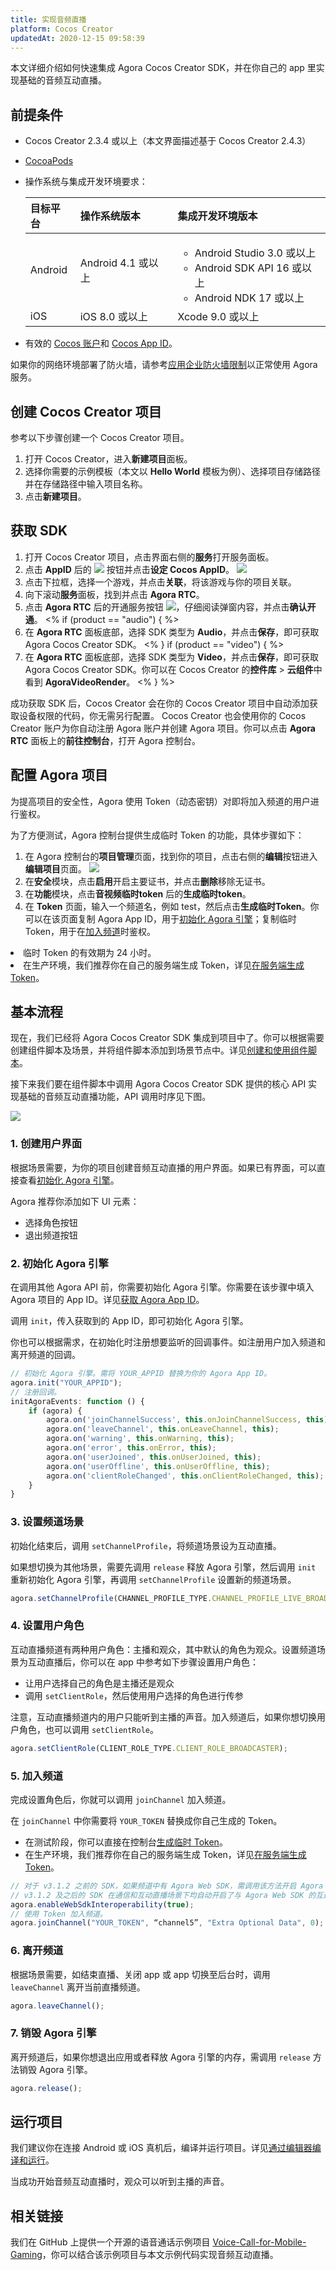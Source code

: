 ```yaml
---
title: 实现音频直播
platform: Cocos Creator
updatedAt: 2020-12-15 09:58:39
---
```

本文详细介绍如何快速集成 Agora Cocos Creator SDK，并在你自己的 app 里实现基础的音频互动直播。

## 前提条件

- Cocos Creator 2.3.4 或以上（本文界面描述基于 Cocos Creator 2.4.3）
- [CocoaPods](https://guides.cocoapods.org/using/getting-started.html#getting-started)
- 操作系统与集成开发环境要求：

  | 目标平台 | 操作系统版本       | 集成开发环境版本                                             |
  | :------- | :----------------- | :----------------------------------------------------------- |
  | Android  | Android 4.1 或以上 | <ul><li>Android Studio 3.0 或以上</li><li>Android SDK API 16 或以上</li><li>Android NDK 17 或以上</li></ul> |
  | iOS      | iOS 8.0 或以上     | Xcode 9.0 或以上                                             |

- 有效的 [Cocos 账户](https://account.cocos.com/)和 [Cocos App ID](https://docs.cocos.com/creator/manual/zh/cocos-service/user-guide.html)。

 <div class="alert note">如果你的网络环境部署了防火墙，请参考<a href="https://docs.agora.io/cn/Agora%20Platform/firewall?platform=Cocos%20Creator">应用企业防火墙限制</a >以正常使用 Agora 服务。</div>

## 创建 Cocos Creator 项目

参考以下步骤创建一个 Cocos Creator 项目。

1. 打开 Cocos Creator，进入**新建项目**面板。
2. 选择你需要的示例模板（本文以 **Hello World** 模板为例）、选择项目存储路径并在存储路径中输入项目名称。
3. 点击**新建项目**。

## 获取 SDK

1. 打开 Cocos Creator 项目，点击界面右侧的**服务**打开服务面板。
2. 点击 **AppID** 后的 ![](https://web-cdn.agora.io/docs-files/1603983326448) 按钮并点击**设定 Cocos AppID**。
 ![](https://web-cdn.agora.io/docs-files/1603984502139)
3. 点击下拉框，选择一个游戏，并点击**关联**，将该游戏与你的项目关联。
4. 向下滚动**服务**面板，找到并点击 **Agora RTC**。
5. 点击 **Agora RTC** 后的开通服务按钮 ![](https://web-cdn.agora.io/docs-files/1603983397604)，仔细阅读弹窗内容，并点击**确认开通**。
<% if (product == "audio") { %>
6. 在 **Agora RTC** 面板底部，选择 SDK 类型为 **Audio**，并点击**保存**，即可获取 Agora Cocos Creator SDK。
<% } if (product == "video") { %>
6. 在 **Agora RTC** 面板底部，选择 SDK 类型为 **Video**，并点击**保存**，即可获取 Agora Cocos Creator SDK。你可以在 Cocos Creator 的**控件库** > **云组件**中看到 **AgoraVideoRender**。
<% } %>

成功获取 SDK 后，Cocos Creator 会在你的 Cocos Creator 项目中自动添加获取设备权限的代码，你无需另行配置。
Cocos Creator 也会使用你的 Cocos Creator 账户为你自动注册 Agora 账户并创建 Agora 项目。你可以点击 **Agora RTC** 面板上的**前往控制台**，打开 Agora 控制台。

## <a name="configure"></a>配置 Agora 项目

为提高项目的安全性，Agora 使用 Token（动态密钥）对即将加入频道的用户进行鉴权。

为了方便测试，Agora 控制台提供生成临时 Token 的功能，具体步骤如下：

1. 在 Agora 控制台的**项目管理**页面，找到你的项目，点击右侧的**编辑**按钮进入**编辑项目**页面。
   ![](https://web-cdn.agora.io/docs-files/1606295923430)
2. 在**安全**模块，点击**启用**开启主要证书，并点击**删除**移除无证书。
3. 在**功能**模块，点击**音视频临时token** 后的**生成临时token**。
4. 在 **Token** 页面，输入一个频道名，例如 test，然后点击**生成临时Token**。你可以在该页面复制 Agora App ID，用于[初始化 Agora 引擎](#initialize)；复制临时 Token，用于在[加入频道](#join)时鉴权。

<div class="alert note"><li>临时 Token 的有效期为 24 小时。<li>在生产环境，我们推荐你在自己的服务端生成 Token，详见<a href="https://docs.agora.io/cn/Interactive%20Broadcast/token_server?platform=Cocos%20Creator">在服务端生成 Token</a >。</div>

## 基本流程

现在，我们已经将 Agora Cocos Creator SDK 集成到项目中了。你可以根据需要创建组件脚本及场景，并将组件脚本添加到场景节点中。详见[创建和使用组件脚本](https://docs.cocos.com/creator/manual/zh/scripting/use-component.html)。

接下来我们要在组件脚本中调用 Agora Cocos Creator SDK 提供的核心 API 实现基础的音频互动直播功能，API 调用时序见下图。

![](https://web-cdn.agora.io/docs-files/1603984592578)

### 1. 创建用户界面

根据场景需要，为你的项目创建音频互动直播的用户界面。如果已有界面，可以直接查看[初始化 Agora 引擎](#initialize)。

Agora 推荐你添加如下 UI 元素：

- 选择角色按钮
- 退出频道按钮

### <a name="initialize"></a>2. 初始化 Agora 引擎

在调用其他 Agora API 前，你需要初始化 Agora 引擎。你需要在该步骤中填入 Agora 项目的 App ID。详见[获取 Agora App ID](https://docs.agora.io/cn/Agora%20Platform/token?platform=All%20Platforms#getappid)。

调用 `init`，传入获取到的 App ID，即可初始化 Agora 引擎。

你也可以根据需求，在初始化时注册想要监听的回调事件。如注册用户加入频道和离开频道的回调。

```typescript
// 初始化 Agora 引擎。需将 YOUR_APPID 替换为你的 Agora App ID。
agora.init("YOUR_APPID");
// 注册回调。
initAgoraEvents: function () {
    if (agora) {
        agora.on('joinChannelSuccess', this.onJoinChannelSuccess, this);
        agora.on('leaveChannel', this.onLeaveChannel, this);
        agora.on('warning', this.onWarning, this);
        agora.on('error', this.onError, this);
        agora.on('userJoined', this.onUserJoined, this);
        agora.on('userOffline', this.onUserOffline, this);
        agora.on('clientRoleChanged', this.onClientRoleChanged, this);
    }
}
```

### 3. 设置频道场景

初始化结束后，调用 `setChannelProfile`，将频道场景设为互动直播。

如果想切换为其他场景，需要先调用 `release` 释放 Agora 引擎，然后调用 `init` 重新初始化 Agora 引擎，再调用 `setChannelProfile` 设置新的频道场景。

```typescript
agora.setChannelProfile(CHANNEL_PROFILE_TYPE.CHANNEL_PROFILE_LIVE_BROADCASTING);
```

### 4. 设置用户角色

互动直播频道有两种用户角色：主播和观众，其中默认的角色为观众。设置频道场景为互动直播后，你可以在 app 中参考如下步骤设置用户角色：

- 让用户选择自己的角色是主播还是观众
- 调用 `setClientRole`，然后使用用户选择的角色进行传参

注意，互动直播频道内的用户只能听到主播的声音。加入频道后，如果你想切换用户角色，也可以调用 `setClientRole`。

```typescript
agora.setClientRole(CLIENT_ROLE_TYPE.CLIENT_ROLE_BROADCASTER);
```

### 5. 加入频道

完成设置角色后，你就可以调用 `joinChannel` 加入频道。

在 `joinChannel` 中你需要将 `YOUR_TOKEN` 替换成你自己生成的 Token。

- 在测试阶段，你可以直接在控制台[生成临时 Token](https://docs.agora.io/en/Agora%20Platform/token#get-a-temporary-token)。
- 在生产环境，我们推荐你在自己的服务端生成 Token，详见[在服务端生成 Token](./token_server)。

```typescript
// 对于 v3.1.2 之前的 SDK，如果频道中有 Agora Web SDK，需调用该方法开启 Agora Cocos Creator SDK 和 Agora Web SDK 互通。
// v3.1.2 及之后的 SDK 在通信和互动直播场景下均自动开启了与 Agora Web SDK 的互通，无需调用该方法。
agora.enableWebSdkInteroperability(true);
// 使用 Token 加入频道。
agora.joinChannel("YOUR_TOKEN", “channel5”, "Extra Optional Data", 0);
```

### 6. 离开频道

根据场景需要，如结束直播、关闭 app 或 app 切换至后台时，调用 `leaveChannel` 离开当前直播频道。

```typescript
agora.leaveChannel();
```

### 7. 销毁 Agora 引擎

离开频道后，如果你想退出应用或者释放 Agora 引擎的内存，需调用 `release` 方法销毁 Agora 引擎。

```typescript
agora.release();
```

## 运行项目

我们建议你在连接 Android 或 iOS 真机后，编译并运行项目。详见[通过编辑器编译和运行](https://docs.cocos.com/creator/manual/zh/publish/publish-native.html#通过编辑器编译和运行)。

当成功开始音频互动直播时，观众可以听到主播的声音。

## 相关链接

我们在 GitHub 上提供一个开源的语音通话示例项目 [Voice-Call-for-Mobile-Gaming](https://github.com/AgoraIO/Voice-Call-for-Mobile-Gaming/tree/master/Basic-Voice-Call-for-Gaming/Hello-CocosCreator-Voice-Agora)，你可以结合该示例项目与本文示例代码实现音频互动直播。